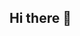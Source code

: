 ## Hi there 👋

<!--
**Babitha-Vaithy/Babitha-Vaithy** is a ✨ _special_ ✨ repository because its `README.md` (this file) appears on your GitHub profile.

Here are some ideas to get you started:

- 🔭 I’m currently working on ...
    1. ClothingItem application 
      Desription : worked on User Interface of clothingItem app where they can signup and login the account of the user. And upload the picture of the clothing items so they can                     like or dilike and delete the items.
      Technlogies used : ReactJS, HTML, CSS 
      Github link : 
      Video overview : 
     2. Backend authentication/ Authorization 


      3. News Explorer App   
      
- 🌱 I’m currently learning Typescript, ReactJS, ECMAScript 2024
- 👯 I’m looking to collaborate on open source react project
- 🤔 I’m looking for front end software engineering roles on ReactJS
- 💬 Ask me about 
- 📫 How to reach me: Linkedin, email: babithababi340@gmail.com,  
- 😄 Pronouns: ...
- ⚡ Fun fact: ...
-->
